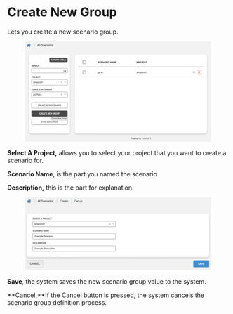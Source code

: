 # Create New Group

Lets you create a new scenario group.

<figure><img src="../../.gitbook/assets/Ekran Resmi 2023-06-20 22.49.40.png" alt=""><figcaption></figcaption></figure>

**Select A Project,** allows you to select your project that you want to create a scenario for.

**Scenario Name**, is the part you named the scenario

**Description,** this is the part for explanation.



<figure><img src="../../.gitbook/assets/Ekran Resmi 2023-06-20 22.49.20.png" alt=""><figcaption></figcaption></figure>

**Save**, the system saves the new scenario group value to the system.

\*\*Cancel,\*\*If the Cancel button is pressed, the system cancels the scenario group definition process.
